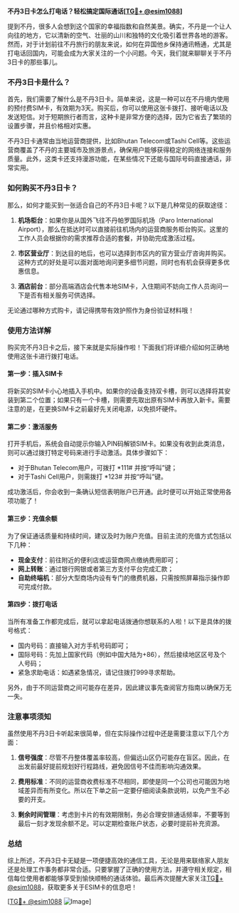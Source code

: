**不丹3日卡怎么打电话？轻松搞定国际通话[[TG💪+ @esim1088](https://t.me/s/esim1088)]**

提到不丹，很多人会想到这个国家的幸福指数和自然美景。确实，不丹是一个让人向往的地方，它以清新的空气、壮丽的山川和独特的文化吸引着世界各地的游客。然而，对于计划前往不丹旅行的朋友来说，如何在异国他乡保持通讯畅通，尤其是打电话回国内，可能会成为大家关注的一个小问题。今天，我们就来聊聊关于不丹3日卡的那些事儿。

### 不丹3日卡是什么？

首先，我们需要了解什么是不丹3日卡。简单来说，这是一种可以在不丹境内使用的预付费SIM卡，有效期为3天。购买后，你可以使用这张卡拨打、接听电话以及发送短信。对于短期旅行者而言，这种卡是非常方便的选择，因为它省去了繁琐的设置步骤，并且价格相对实惠。

不丹3日卡通常由当地运营商提供，比如Bhutan Telecom或Tashi Cell等。这些运营商覆盖了不丹的主要城市及旅游景点，确保用户能够获得稳定的网络连接和服务质量。此外，这类卡还支持漫游功能，在某些情况下还能与国际号码直接通话，非常实用。

### 如何购买不丹3日卡？

那么，如何才能买到一张适合自己的不丹3日卡呢？以下是几种常见的获取途径：

1. **机场柜台**：如果你是从国外飞往不丹帕罗国际机场（Paro International Airport），那么在抵达时可以直接前往机场内的运营商服务柜台购买。这里的工作人员会根据你的需求推荐合适的套餐，并协助完成激活过程。
   
2. **市区营业厅**：到达目的地后，也可以选择到市区内的官方营业厅咨询并购买。这种方式的好处是可以面对面地询问更多细节问题，同时也有机会获得更多优惠信息。

3. **酒店前台**：部分高端酒店会代售本地SIM卡，入住期间不妨向工作人员询问一下是否有相关服务可供选择。

无论通过哪种方式购卡，请记得携带有效护照作为身份验证材料哦！

### 使用方法详解

购买完不丹3日卡之后，接下来就是实际操作啦！下面我们将详细介绍如何正确地使用这张卡进行拨打电话。

#### 第一步：插入SIM卡
将新买的SIM卡小心地插入手机中。如果你的设备支持双卡槽，则可以选择将其安装到第二个位置；如果只有一个卡槽，则需要先取出原有SIM卡再放入新卡。需要注意的是，在更换SIM卡之前最好先关闭电源，以免损坏硬件。

#### 第二步：激活服务
打开手机后，系统会自动提示你输入PIN码解锁SIM卡。如果没有收到此类消息，则可以通过拨打特定号码来进行手动激活。具体步骤如下：
- 对于Bhutan Telecom用户，可拨打 *111# 并按“呼叫”键；
- 对于Tashi Cell用户，则需拨打 *123# 并按“呼叫”键。

成功激活后，你会收到一条确认短信表明账户已开通。此时便可以开始正常使用各项功能了！

#### 第三步：充值余额
为了保证通话质量和持续时间，建议及时为账户充值。目前主流的充值方式包括以下几种：
- **现金支付**：前往附近的便利店或运营商网点缴纳费用即可；
- **网上转账**：通过银行网银或者第三方支付平台完成汇款；
- **自助终端机**：部分大型商场内设有专门的缴费机器，只需按照屏幕指示操作即可完成付款。

#### 第四步：拨打电话
当所有准备工作都完成后，就可以拿起电话拨通你想联系的人啦！以下是具体的拨号格式：
- 国内号码：直接输入对方手机号码即可；
- 国际号码：先加上国家代码（例如中国大陆为+86），然后接续地区区号及个人号码；
- 紧急求助电话：如遇紧急情况，请记住拨打999寻求帮助。

另外，由于不同运营商之间可能存在差异，因此建议事先查阅官方指南以确保万无一失。

### 注意事项须知

虽然使用不丹3日卡听起来很简单，但在实际操作过程中还是需要注意以下几个方面：

1. **信号强度**：尽管不丹整体覆盖率较高，但偏远山区仍可能存在盲区。因此，在出发前最好提前规划好行程路线，避免因信号不佳而影响沟通效果。

2. **费用标准**：不同的运营商收费标准不尽相同，即使是同一个公司也可能因为地域差异而有所变化。所以在下单之前一定要仔细阅读条款说明，以免产生不必要的开支。

3. **剩余时间管理**：考虑到卡片的有效期限制，务必合理安排通话频率，不要等到最后一刻才发现余额不足。可以定期检查账户状态，必要时提前补充资源。

### 总结

综上所述，不丹3日卡无疑是一项便捷高效的通信工具，无论是用来联络家人朋友还是处理工作事务都非常合适。只要掌握了正确的使用方法，并遵守相关规定，相信每位使用者都能够享受到愉快顺畅的通话体验。最后再次提醒大家关注[TG💪+ @esim1088](https://t.me/s/esim1088)，获取更多关于ESIM卡的信息吧！

[[TG💪+ @esim1088](https://t.me/s/esim1088) ![Image](https://i.postimg.cc/4NQfJmqS/Snipaste-2025-05-13-00-14-12.png)]